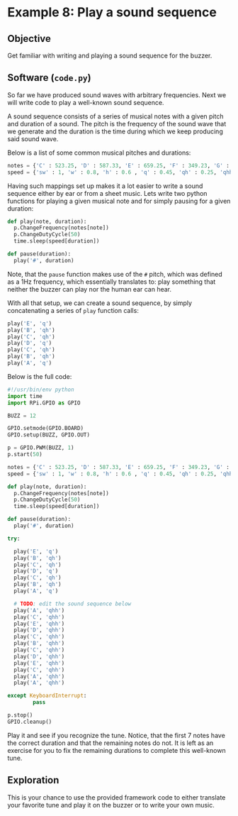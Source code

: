 # Example 8: Play a sound sequence

## Objective

Get familiar with writing and playing a sound sequence for the buzzer.

## Software (`code.py`)

So far we have produced sound waves with arbitrary frequencies. Next we will write code to play a well-known sound sequence.

A sound sequence consists of a series of musical notes with a given pitch and duration of a sound. The pitch is the frequency of the sound wave that we generate and the duration is the time during which we keep producing said sound wave.

Below is a list of some common musical pitches and durations:

``` python
notes = {'C' : 523.25, 'D' : 587.33, 'E' : 659.25, 'F' : 349.23, 'G' : 392.00, 'A' : 440.00, 'B' : 493.88, '#' : 0.5, 'Ab' : 415.30}
speed = {'sw' : 1, 'w' : 0.8, 'h' : 0.6 , 'q' : 0.45, 'qh' : 0.25, 'qhh' : 0.15}
```

Having such mappings set up makes it a lot easier to write a sound sequence either by ear or from a sheet music. Lets write two python functions for playing a given musical note and for simply pausing for a given duration:

``` python
def play(note, duration):
  p.ChangeFrequency(notes[note])
  p.ChangeDutyCycle(50)
  time.sleep(speed[duration])

def pause(duration):
  play('#', duration)
```

Note, that the `pause` function makes use of the `#` pitch, which was defined as a 1Hz frequency, which essentially translates to: play something that neither the buzzer can play nor the human ear can hear.

With all that setup, we can create a sound sequence, by simply concatenating a series of `play` function calls:

``` python
play('E', 'q')
play('B', 'qh')
play('C', 'qh')
play('D', 'q')
play('C', 'qh')
play('B', 'qh')
play('A', 'q')
```

Below is the full code:

``` python
#!/usr/bin/env python
import time
import RPi.GPIO as GPIO

BUZZ = 12

GPIO.setmode(GPIO.BOARD)
GPIO.setup(BUZZ, GPIO.OUT)

p = GPIO.PWM(BUZZ, 1)
p.start(50)

notes = {'C' : 523.25, 'D' : 587.33, 'E' : 659.25, 'F' : 349.23, 'G' : 392.00, 'A' : 440.00, 'B' : 493.88, '#' : 0.5, 'Ab' : 415.30}
speed = {'sw' : 1, 'w' : 0.8, 'h' : 0.6 , 'q' : 0.45, 'qh' : 0.25, 'qhh' : 0.15}

def play(note, duration):
  p.ChangeFrequency(notes[note])
  p.ChangeDutyCycle(50)
  time.sleep(speed[duration])

def pause(duration):
  play('#', duration)

try:

  play('E', 'q')
  play('B', 'qh')
  play('C', 'qh')
  play('D', 'q')
  play('C', 'qh')
  play('B', 'qh')
  play('A', 'q')

  # TODO: edit the sound sequence below
  play('A', 'qhh')
  play('C', 'qhh')
  play('E', 'qhh')
  play('D', 'qhh')
  play('C', 'qhh')
  play('B', 'qhh')
  play('C', 'qhh')
  play('D', 'qhh')
  play('E', 'qhh')
  play('C', 'qhh')
  play('A', 'qhh')
  play('A', 'qhh')

except KeyboardInterrupt:
        pass

p.stop()
GPIO.cleanup()
```

Play it and see if you recognize the tune. Notice, that the first 7 notes have the correct duration and that the remaining notes do not. It is left as an exercise for you to fix the remaining durations to complete this well-known tune.

## Exploration

This is your chance to use the provided framework code to either translate your favorite tune and play it on the buzzer or to write your own music.
